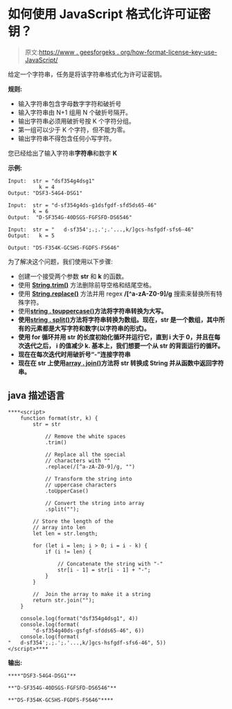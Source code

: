 # 如何使用 JavaScript 格式化许可证密钥？

> 原文:[https://www . geesforgeks . org/how-format-license-key-use-JavaScript/](https://www.geeksforgeeks.org/how-to-format-license-key-using-javascript/)

给定一个字符串，任务是将该字符串格式化为许可证密钥。

**规则:**

*   输入字符串包含字母数字字符和破折号
*   输入字符串由 N+1 组用 N 个破折号隔开。
*   输出字符串必须用破折号按 K 个字符分组。
*   第一组可以少于 K 个字符，但不能为零。
*   输出字符串不得包含任何小写字符。

您已经给出了输入字符串**字符串**和数字 **K**

**示例:**

```
Input:  str = "dsf354g4dsg1"
          k = 4
Output: "DSF3-54G4-DSG1"

Input:  str = "d-sf354g4ds-g1dsfgdf-sfd5ds65-46"
        k = 6
Output:  "D-SF354G-40DSGS-FGFSFD-DS6546"

Input:  str = "   d-sf354';.;.';.'...,k/]gcs-hsfgdf-sfs6-46"
Output:   k = 5

Output: "DS-F354K-GCSHS-FGDFS-FS646"
```

为了解决这个问题，我们使用以下步骤:

*   创建一个接受两个参数 **str** 和 **k** 的函数。
*   使用 [**String.trim()**](https://www.geeksforgeeks.org/javascript-string-prototype-trim-function/) 方法删除前导空格和结尾空格。
*   使用 [**String.replace()**](https://www.geeksforgeeks.org/javascript-string-replace-method/) 方法并用 regex **/[^a-zA-Z0-9]/g** 搜索来替换所有特殊字符。
*   使用[**string . touppercase()**](https://www.geeksforgeeks.org/javascript-string-touppercase/)**方法将字符串转换为大写。**
*   **使用[**string . split()**](https://www.geeksforgeeks.org/javascript-string-prototype-split-function/)**方法将字符串转换为数组。现在，str 是一个数组，其中所有的元素都是大写字符和数字(以字符串的形式)。****
*   ****使用 for 循环并用 str 的长度初始化循环并运行它，直到 **i** 大于 0，并且在每次迭代之后， **i** 的值减少 **k.** 基本上，我们想要一个从 str 的背面运行的循环。****
*   ****现在在每次迭代时用破折号“-”连接字符串****
*   ****现在在 str 上使用[**array . join()**](https://www.geeksforgeeks.org/javascript-array-join-method/)**方法将 str 转换成 String 并从函数中返回字符串。******

## ******java 描述语言******

```
****<script>
    function format(str, k) {
        str = str

            // Remove the white spaces
            .trim()

            // Replace all the special
            // characters with ""
            .replace(/[^a-zA-Z0-9]/g, "")

            // Transform the string into
            // uppercase characters
            .toUpperCase()

            // Convert the string into array
            .split("");

        // Store the length of the
        // array into len
        let len = str.length;

        for (let i = len; i > 0; i = i - k) {
            if (i != len) {

                // Concatenate the string with "-"
                str[i - 1] = str[i - 1] + "-";
            }
        }

        //  Join the array to make it a string
        return str.join("");
    }

    console.log(format("dsf354g4dsg1", 4))
    console.log(format(
        "d-sf354g40ds-gsfgf-sfdds65-46", 6))
    console.log(format(
"   d-sf354';.;.';.'...,k/]gcs-hsfgdf-sfs6-46", 5))
</script>****
```

********输出:********

```
****"DSF3-54G4-DSG1"**

**"D-SF354G-40DSGS-FGFSFD-DS6546"**

**"DS-F354K-GCSHS-FGDFS-FS646"****
```